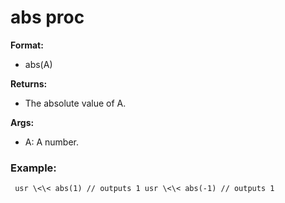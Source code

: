 # abs proc
**Format:**
+   abs(A)
<!-- -->
**Returns:**
+   The absolute value of A.
<!-- -->
**Args:**
+   A: A number.
### Example:

```
 usr \<\< abs(1) // outputs 1 usr \<\< abs(-1) // outputs 1

```
